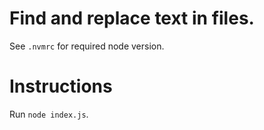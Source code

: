 # Find and replace text in files.

See `.nvmrc` for required node version.

# Instructions

Run `node index.js`.